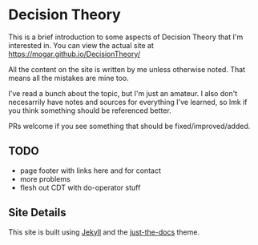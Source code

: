 # Decision Theory

This is a brief introduction to some aspects of Decision Theory that I'm interested in. You can view the actual site at https://mogar.github.io/DecisionTheory/

All the content on the site is written by me unless otherwise noted. That means all the mistakes are mine too.

I've read a bunch about the topic, but I'm just an amateur. I also don't necesarrily have notes and sources for everything I've learned, so lmk if you think something should be referenced better.

PRs welcome if you see something that should be fixed/improved/added.

## TODO

* page footer with links here and for contact
* more problems
* flesh out CDT with do-operator stuff

## Site Details

This site is built using [Jekyll](https://jekyllrb.com) and the [just-the-docs](https://just-the-docs.github.io/just-the-docs/) theme.
